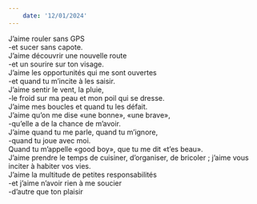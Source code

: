 ```yaml
---
    date: '12/01/2024'
---
```


<div class="row-auto mb-4">
<div class="col text-left">J’aime rouler sans GPS</div>
<div class="col text-right">-et sucer sans capote.</div>
<div class="col text-left">J’aime découvrir une nouvelle route</div>
<div class="col text-right">-et un sourire sur ton visage.</div>
<div class="col text-left">J’aime les opportunités qui me sont ouvertes</div>
<div class="col text-right">-et quand tu m’incite à les saisir.</div>
<div class="col text-left">J’aime sentir le vent, la pluie,</div>
<div class="col text-right">-le froid sur ma peau et mon poil qui se dresse.</div>
<div class="col text-left">J’aime mes boucles et quand tu les défait.</div>
<div class="col text-left">J’aime qu’on me dise «une bonne», «une brave»,</div>
<div class="col text-right">-qu’elle a de la chance de m’avoir.</div>
<div class="col text-left">J’aime quand tu me parle, quand tu m’ignore,</div>
<div class="col text-right">-quand tu joue avec moi.</div>
<div class="col text-left">Quand tu m’appelle «good boy», que tu me dit «t’es beau».</div>
<div class="col text-left">J’aime prendre le temps de cuisiner, d’organiser, de bricoler ; j’aime vous inciter à habiter vos vies.</div>
<div class="col text-left">J’aime la multitude de petites responsabilités</div>
<div class="col text-right">-et j’aime n’avoir rien à me soucier</div>
<div class="col text-right">-d’autre que ton plaisir</div>
</div>